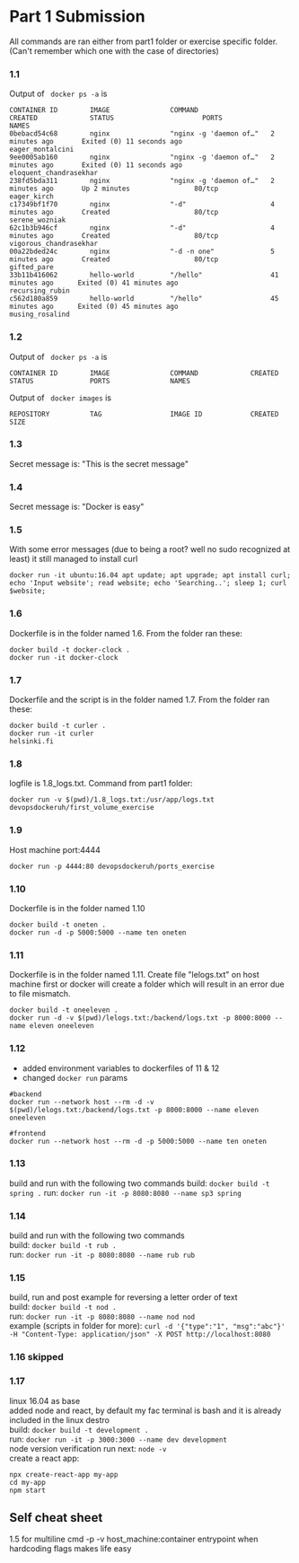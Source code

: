# Part 1 Submission
All commands are ran either from part1 folder or exercise specific folder. (Can't remember which one with the case of directories)

### 1.1

Output of ``` docker ps -a``` is
``` 
CONTAINER ID        IMAGE               COMMAND                  CREATED             STATUS                      PORTS               NAMES
0bebacd54c68        nginx               "nginx -g 'daemon of…"   2 minutes ago       Exited (0) 11 seconds ago                       eager_montalcini
9ee0005ab160        nginx               "nginx -g 'daemon of…"   2 minutes ago       Exited (0) 11 seconds ago                       eloquent_chandrasekhar
238fd5bda311        nginx               "nginx -g 'daemon of…"   2 minutes ago       Up 2 minutes                80/tcp              eager_kirch
c17349bf1f70        nginx               "-d"                     4 minutes ago       Created                     80/tcp              serene_wozniak
62c1b3b946cf        nginx               "-d"                     4 minutes ago       Created                     80/tcp              vigorous_chandrasekhar
00a22bded24c        nginx               "-d -n one"              5 minutes ago       Created                     80/tcp              gifted_pare
33b11b416062        hello-world         "/hello"                 41 minutes ago      Exited (0) 41 minutes ago                       recursing_rubin
c562d180a859        hello-world         "/hello"                 45 minutes ago      Exited (0) 45 minutes ago                       musing_rosalind
```

### 1.2

Output of ``` docker ps -a``` is
```
CONTAINER ID        IMAGE               COMMAND             CREATED             STATUS              PORTS               NAMES

```
Output of ``` docker images``` is
```
REPOSITORY          TAG                 IMAGE ID            CREATED             SIZE

```

### 1.3

Secret message is: "This is the secret message"

### 1.4

Secret message is: "Docker is easy"

### 1.5

With some error messages (due to being a root? well no sudo recognized at least) it still managed to install curl
```
docker run -it ubuntu:16.04 apt update; apt upgrade; apt install curl; echo 'Input website'; read website; echo 'Searching..'; sleep 1; curl $website;

```

### 1.6

Dockerfile is in the folder named 1.6. From the folder ran these:
```
docker build -t docker-clock .
docker run -it docker-clock
```

### 1.7

Dockerfile and the script is in the folder named 1.7. From the folder ran these:
```
docker build -t curler .
docker run -it curler
helsinki.fi
```

### 1.8

logfile is 1.8_logs.txt. Command from part1 folder:
```
docker run -v $(pwd)/1.8_logs.txt:/usr/app/logs.txt devopsdockeruh/first_volume_exercise
```

### 1.9

Host machine port:4444
```
docker run -p 4444:80 devopsdockeruh/ports_exercise

```

### 1.10

Dockerfile is in the folder named 1.10
```
docker build -t oneten .
docker run -d -p 5000:5000 --name ten oneten
```

### 1.11

Dockerfile is in the folder named 1.11.
Create file "lelogs.txt" on host machine first or docker will create a folder which will result in an error due to file mismatch.
```
docker build -t oneeleven .
docker run -d -v $(pwd)/lelogs.txt:/backend/logs.txt -p 8000:8000 --name eleven oneeleven
```

### 1.12
- added environment variables to dockerfiles of 11 & 12
- changed ```docker run``` params
```
#backend
docker run --network host --rm -d -v $(pwd)/lelogs.txt:/backend/logs.txt -p 8000:8000 --name eleven oneeleven
```
```
#frontend
docker run --network host --rm -d -p 5000:5000 --name ten oneten
```

### 1.13
build and run with the following two commands
build: ```docker build -t spring .```
run: ```docker run -it -p 8080:8080 --name sp3 spring```

### 1.14
build and run with the following two commands\
build: ```docker build -t rub .```\
run: ```docker run -it -p 8080:8080 --name rub rub```

### 1.15
build, run and post example for reversing a letter order of text\
build: ```docker build -t nod .```\
run: ```docker run -it -p 8080:8080 --name nod nod```\
example (scripts in folder for more): ```curl -d '{"type":"1", "msg":"abc"}' -H "Content-Type: application/json" -X POST http://localhost:8080```

### 1.16 skipped

### 1.17

linux 16.04 as base\
added node and react, by default my fac terminal is bash and it is already included in the linux destro\
build: ```docker build -t development .```\
run: ```docker run -it -p 3000:3000 --name dev development```\
node version verification run next: ```node -v```\
create a react app: 
```
npx create-react-app my-app
cd my-app
npm start 
```


## Self cheat sheet
1.5 for multiline cmd
-p -v host_machine:container
entrypoint when hardcoding flags makes life easy


